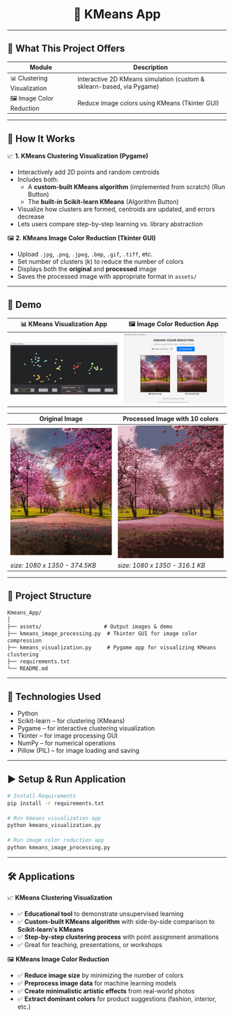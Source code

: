 <h1 align="center"> 🎨 KMeans App</h1>

---

## 🧭 What This Project Offers

| Module                        | Description                                                                 |
|------------------------------|-----------------------------------------------------------------------------|
| 📊 Clustering Visualization   | Interactive 2D KMeans simulation (custom & sklearn-based, via Pygame)      |
| 🖼️ Image Color Reduction     | Reduce image colors using KMeans (Tkinter GUI)                             |

---

## 🧠 How It Works

📈 **1. KMeans Clustering Visualization (Pygame)**
- Interactively add 2D points and random centroids
- Includes both:
  - A **custom-built KMeans algorithm** (implemented from scratch) (Run Button)
  - The **built-in Scikit-learn KMeans** (Algorithm Button)
- Visualize how clusters are formed, centroids are updated, and errors decrease
- Lets users compare step-by-step learning vs. library abstraction

🖼️ **2. KMeans Image Color Reduction (Tkinter GUI)**
- Upload `.jpg`, `.png`, `.jpeg`, `.bmp`, `.gif`, `.tiff`, etc.
- Set number of clusters (k) to reduce the number of colors
- Displays both the **original** and **processed** image
- Saves the processed image with appropriate format in `assets/`

---

## 📸 Demo

| 📊 KMeans Visualization App | 🖼️ Image Color Reduction App |
|--------------------------|--------------------------|
| ![img](https://github.com/PhungDinhQuangAnh/Kmeans_App/blob/main/assets/kmeans_visualization_app_demo.png)  | ![img](https://github.com/PhungDinhQuangAnh/Kmeans_App/blob/main/assets/kmeans_image_app_demo.png)  |

| Original Image             | Processed Image with 10 colors     |
|----------------------------------------|-------------------------------------|
| ![Original](https://github.com/PhungDinhQuangAnh/Kmeans_App/blob/main/assets/test.jpg) | ![Processed](https://github.com/PhungDinhQuangAnh/Kmeans_App/blob/main/assets/test_processed.jpg) |
|*size: 1080 x 1350 - 374.5KB*|*size: 1080 x 1350 - 316.1 KB*|

---

## 📁 Project Structure

```
Kmeans_App/
│
├── assets/                    # Output images & demo
├── kmeans_image_processing.py  # Tkinter GUI for image color compression
├── kmeans_visualization.py     # Pygame app for visualizing KMeans clustering
├── requirements.txt
└── README.md
```

---

## 🔧 Technologies Used

- Python 
- Scikit-learn – for clustering (KMeans)
- Pygame – for interactive clustering visualization
- Tkinter – for image processing GUI
- NumPy – for numerical operations
- Pillow (PIL) – for image loading and saving

---

## ▶️ Setup & Run Application

```bash
# Install Requirements
pip install -r requirements.txt

# Run kmeans visualization app
python kmeans_visualization.py

# Run image color reduction app
python kmeans_image_processing.py
```

---

## 🛠 Applications

📈 **KMeans Clustering Visualization**
- ✅ **Educational tool** to demonstrate unsupervised learning
- ✅ **Custom-built KMeans algorithm** with side-by-side comparison to **Scikit-learn's KMeans**
- ✅ **Step-by-step clustering process** with point assignment animations
- ✅ Great for teaching, presentations, or workshops

🖼 **KMeans Image Color Reduction**
- ✅ **Reduce image size** by minimizing the number of colors
- ✅ **Preprocess image data** for machine learning models
- ✅ **Create minimalistic artistic effects** from real-world photos
- ✅ **Extract dominant colors** for product suggestions (fashion, interior, etc.)
